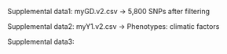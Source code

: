 Supplemental data1: myGD.v2.csv -> 5,800 SNPs after filtering 

Supplemental data2: myY1.v2.csv -> Phenotypes: climatic factors

Supplemental data3: 
